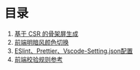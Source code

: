 # 目录

1. [基于 CSR 的骨架屏生成](https://github.com/YoRenChen/Blog/blob/main/src/%E5%9F%BA%E4%BA%8E%20CSR%20%E7%9A%84%E9%AA%A8%E6%9E%B6%E5%B1%8F%E7%94%9F%E6%88%90.md)
2. [前端明暗风颜色切换](https://github.com/YoRenChen/Blog/blob/main/src/%E5%89%8D%E7%AB%AF%E6%98%8E%E6%9A%97%E9%A3%8E%E9%A2%9C%E8%89%B2%E5%88%87%E6%8D%A2.md)
3. [ESlint、Prettier、Vscode-Setting.json配置](https://github.com/YoRenChen/Blog/blob/main/src/ESlint%E3%80%81Prettier%E3%80%81Vscode-Setting.json%E9%85%8D%E7%BD%AE.md)
4. [前端校验规则参考](https://github.com/YoRenChen/Blog/blob/main/src/%E5%89%8D%E7%AB%AF%E6%A0%A1%E9%AA%8C%E8%A7%84%E5%88%99%E5%8F%82%E8%80%83.md)
